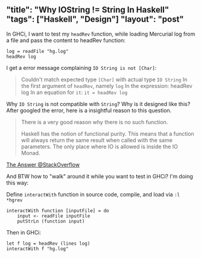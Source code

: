 "title": "Why IOString != String In Haskell"
"tags": ["Haskell", "Design"]
"layout": "post"
---

In GHCi, I want to test my `headRev` function, while loading Mercurial log from a file and pass the content to headRev function:

    log = readFile "hg.log"
    headRev log

I get a error message complaining `IO String is not [Char]`:

> Couldn't match expected type `[Char]` with actual type `IO String` In
> the first argument of `headRev`, namely `log` In the expression:
> headRev log In an equation for `it`: `it = headRev log`

Why `IO String` is not compatible with `String`? Why is it designed like this?
After googled the error, here is a insightful reason to this question.

> There is a very good reason why there is no such function.
>
> Haskell has the notion of functional purity. This means that a
> function will always return the same result when called with the same
> parameters. The only place where IO is allowed is inside the IO Monad.

[The Answer @StackOverflow][1]

And BTW how to "walk" around it while you want to test in GHCi? I'm doing this way:

Define `interactWith` function in source code, compile, and load via `:l *hgrev`

    interactWith function [inputFile] = do
        input <- readFile inputFile
        putStrLn (function input)

Then in GHCi:

    let f log = headRev (lines log)
    interactWith f "hg.log"

[1]: http://stackoverflow.com/a/1676052/2190129
